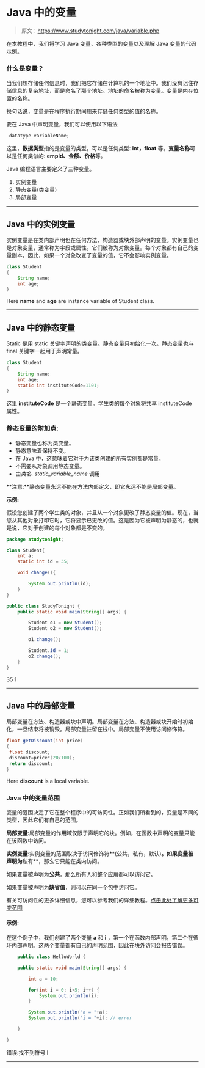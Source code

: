 # Java 中的变量

> 原文：<https://www.studytonight.com/java/variable.php>

在本教程中，我们将学习 Java 变量、各种类型的变量以及理解 Java 变量的代码示例。

### 什么是变量？

当我们想存储任何信息时，我们把它存储在计算机的一个地址中。我们没有记住存储信息的复杂地址，而是命名了那个地址。地址的命名被称为变量。变量是内存位置的名称。

换句话说，变量是在程序执行期间用来存储任何类型的值的名称。

要在 Java 中声明变量，我们可以使用以下语法

```java
 datatype variableName; 
```

这里，**数据类型**指的是变量的类型，可以是任何类型: **int，float** 等。**变量名称**可以是任何类似的: **empId、金额、价格**等。

Java 编程语言主要定义了三种变量。

1.  实例变量
2.  静态变量(类变量)
3.  局部变量

* * *

## Java 中的实例变量

实例变量是在类内部声明但在任何方法、构造器或块外部声明的变量。实例变量也是对象变量，通常称为字段或属性。它们被称为对象变量。每个对象都有自己的变量副本，因此，如果一个对象改变了变量的值，它不会影响实例变量。

```java
class Student
{
    String name;
    int age;
}
```

Here **name** and **age** are instance variable of Student class.

* * *

## Java 中的静态变量

Static 是用 static 关键字声明的类变量。静态变量只初始化一次。静态变量也与 final 关键字一起用于声明常量。

```java
class Student
{
    String name;
    int age;
    static int instituteCode=1101;
}
```

这里 **instituteCode** 是一个静态变量。学生类的每个对象将共享 instituteCode 属性。

### 静态变量的附加点:

*   静态变量也称为类变量。
*   静态意味着保持不变。
*   在 Java 中，这意味着它对于为该类创建的所有实例都是常量。
*   不需要从对象调用静态变量。
*   由*类名. static_variable_name* 调用

**注意:**静态变量永远不能在方法内部定义，即它永远不能是局部变量。

**示例:**

假设您创建了两个学生类的对象，并且从一个对象更改了静态变量的值。现在，当您从其他对象打印它时，它将显示已更改的值。这是因为它被声明为静态的，也就是说，它对于创建的每个对象都是不变的。

```java
package studytonight;

class Student{
    int a;
    static int id = 35;

    void change(){

        System.out.println(id);
    }
}

public class StudyTonight {
    public static void main(String[] args) {

        Student o1 = new Student();
        Student o2 = new Student();

        o1.change();

        Student.id = 1;
        o2.change();
    }
}
```

35 1

* * *

## Java 中的局部变量

局部变量在方法、构造器或块中声明。局部变量在方法、构造器或块开始时初始化，一旦结束将被销毁。局部变量驻留在栈中。局部变量不使用访问修饰符。

```java
float getDiscount(int price)
{
 float discount;
 discount=price*(20/100);
 return discount;
}
```

Here **discount** is a local variable.

### Java 中的变量范围

变量的范围决定了它在整个程序中的可访问性。正如我们所看到的，变量是不同的类型，因此它们有自己的范围。

**局部变量**:局部变量的作用域仅限于声明它的块。例如，在函数中声明的变量只能在该函数中访问。

**实例变量**:实例变量的范围取决于访问修饰符**(公共，私有，默认)**。如果变量被声明为**私有**，那么它只能在类内访问。

如果变量被声明为**公共**，那么所有人和整个应用都可以访问它。

如果变量被声明为**缺省值**，则可以在同一个包中访问它。

有关可访问性的更多详细信息，您可以参考我们的详细教程。[点击此处了解更多可变范围](https://www.studytonight.com/java/modifier-in-java.php)

#### 示例:

在这个例子中，我们创建了两个变量 **a** 和 **i** ，第一个在函数内部声明，第二个在循环内部声明。这两个变量都有自己的声明范围，因此在块外访问会报告错误。

```java
    public class HelloWorld {

    public static void main(String[] args) {

        int a = 10;

        for(int i = 0; i<5; i++) {
            System.out.println(i);
        }

        System.out.println("a = "+a);
        System.out.println("i = "+i); // error

    }

} 

```

错误:找不到符号 I

* * *